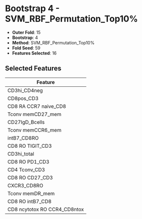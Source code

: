 # Bootstrap 4 - SVM_RBF_Permutation_Top10%

- **Outer Fold**: 15
- **Bootstrap**: 4
- **Method**: SVM_RBF_Permutation_Top10%
- **Fold Seed**: 59
- **Features Selected**: 16

## Selected Features

| Feature |
|---------|
| CD3hi_CD4neg |
| CD8pos_CD3 |
| CD8 RA CCR7 naive_CD8 |
| Tconv memCD27_mem |
| CD27IgD_Bcells |
| Tconv memCCR6_mem |
| intB7_CD8RO |
| CD8 RO TIGIT_CD3 |
| CD3hi_total |
| CD8 RO PD1_CD3 |
| CD4 Tconv_CD3 |
| CD8 RO CD27_CD3 |
| CXCR3_CD8RO |
| Tconv memDR_mem |
| CD8 RO intB7_CD8 |
| CD8 ncytotox RO CCR4_CD8ntox |
